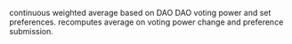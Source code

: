 continuous weighted average based on DAO DAO voting power and set
preferences. recomputes average on voting power change and preference
submission.
